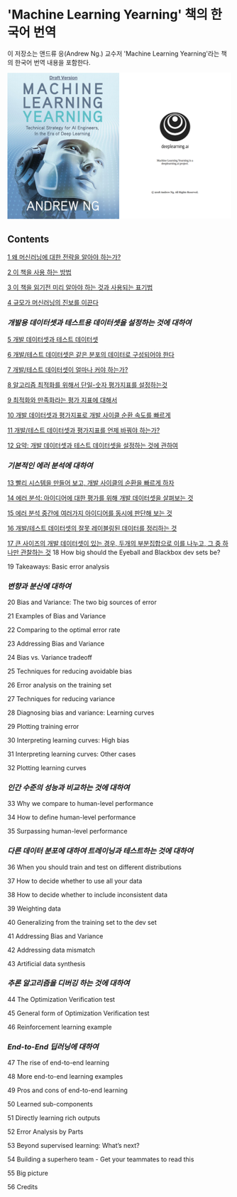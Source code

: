 # 'Machine Learning Yearning' 책의 한국어 번역

이 저장소는 앤드류 응(Andrew Ng.) 교수저 'Machine Learning Yearning'라는 책의 한국어 번역 내용을 포함한다.

<img src="./img/covers.png">

## Contents

[1 왜 머신러닝에 대한 전략을 알아야 하는가?](./chapters/1_Why_Machine_Learning_Strategy.md)

[2 이 책을 사용 하는 방법](./chapters/2_How_to_use_this_book_to_help_your_team.md)

[3 이 책을 읽기전 미리 알아야 하는 것과 사용되는 표기법](./chapters/3_Prerequisites_and_notation.md)

[4 규모가 머신러닝의 진보를 이끈다](./chapters/4_Scale_drives_machine_learning_progress.md)

### *개발용 데이터셋과 테스트용 데이터셋을 설정하는 것에 대하여*

[5 개발 데이터셋과 테스트 데이터셋](./chapters/5_Your_development_and_test_sets.md)

[6 개발/테스트 데이터셋은 같은 분포의 데이터로 구성되어야 한다](./chapters/6_Your_dev_and_test_sets_should_come_from_the_same_distribution.md)

[7 개발/테스트 데이터셋이 얼마나 커야 하는가?](./chapters/7_How_large_do_the_dev_test_sets_need_to_be.md)

[8 알고리즘 최적화를 위해서 단일-숫자 평가지표를 설정하는것](./chapters/8_Establish_a_single-number_evaluation_metric_for_your_team_to_optimize.md)

[9 최적화와 만족화라는 평가 지표에 대해서](./chapters/9_Optimizing_and_satisficing_metrics.md)

[10 개발 데이터셋과 평가지표로 개발 사이클 순환 속도를 빠르게](./chapters/10_Having_a_dev_set_and_metric_speeds_up_iterations.md)

[11 개발/테스트 데이터셋과 평가지표를 언제 바꿔야 하는가?](./chapters/11_When_to_change_dev_test_sets_and_metrics.md)

[12 요약: 개발 데이터셋과 테스트 데이터셋을 설정하는 것에 관하여](./chapters/12_Takeaways_Setting_up_development_and_test_sets.md)

### *기본적인 에러 분석에 대하여*

[13 빨리 시스템을 만들어 보고, 개발 사이클의 순환을 빠르게 하자](./chapters/13_Build_your_first_system_quickly_then_iterate.md)

[14 에러 분석: 아이디어에 대한 평가를 위해 개발 데이터셋을 살펴보는 것](./chapters/14_Error_analysis_Look_at_dev_set_examples_to_evaluate_ideas.md)

[15 에러 분석 중간에 여러가지 아이디어를 동시에 판단해 보는 것](./chapters/15_Evaluating_multiple_ideas_in_parallel_during_error_analysis.md)

[16 개발/테스트 데이터셋의 잘못 레이블링된 데이터를 정리하는 것](./chapters/16_Cleaning_up_mislabeled_dev_and_test_set_examples.md)

[17 큰 사이즈의 개발 데이터셋이 있는 경우, 두개의 부분집합으로 이를 나누고, 그 중 하나만 관찰하는 것](./chapters/17_If_you_have_a_large_dev_set_split_it_into_two_subsets_only_one_of_which_you_look_at.md)
18 How big should the Eyeball and Blackbox dev sets be?

19 Takeaways: Basic error analysis

### *변향과 분산에 대하여*

20 Bias and Variance: The two big sources of error

21 Examples of Bias and Variance

22 Comparing to the optimal error rate

23 Addressing Bias and Variance

24 Bias vs. Variance tradeoff

25 Techniques for reducing avoidable bias

26 Error analysis on the training set

27 Techniques for reducing variance

28 Diagnosing bias and variance: Learning curves

29 Plotting training error

30 Interpreting learning curves: High bias

31 Interpreting learning curves: Other cases

32 Plotting learning curves

### *인간 수준의 성능과 비교하는 것에 대하여*

33 Why we compare to human-level performance

34 How to define human-level performance

35 Surpassing human-level performance

### *다른 데이터 분포에 대하여 트레이닝과 테스트하는 것에 대하여*

36 When you should train and test on different distributions

37 How to decide whether to use all your data

38 How to decide whether to include inconsistent data

39 Weighting data

40 Generalizing from the training set to the dev set

41 Addressing Bias and Variance

42 Addressing data mismatch

43 Artificial data synthesis

### *추론 알고리즘을 디버깅 하는 것에 대하여*

44 The Optimization Verification test

45 General form of Optimization Verification test

46 Reinforcement learning example

### *End-to-End 딥러닝에 대하여*

47 The rise of end-to-end learning

48 More end-to-end learning examples

49 Pros and cons of end-to-end learning

50 Learned sub-components

51 Directly learning rich outputs

52 Error Analysis by Parts

53 Beyond supervised learning: What’s next?

54 Building a superhero team - Get your teammates to read this

55 Big picture

56 Credits
